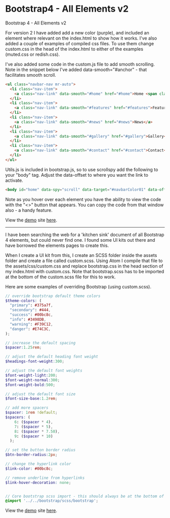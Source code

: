 # Bootstrap4 - All Elements v2

Bootstrap 4 - All Elements v2

For version 2 I have added add a new color (purple), and included an element where relevant on the index.html to show how it works.  I've also added a couple of examples of compiled css files.  To use them change custom.css in the head of the index.html to either of the examples (muted.css or redish.css).

I've also added some code in the custom.js file to add smooth scrolling. Note in the snippet below I've added data-smooth="#anchor" - that facilitates smooth scroll.

```html
<ul class="navbar-nav mr-auto">
  <li class="nav-item">
    <a class="nav-link" data-smooth="#home" href="#home">Home <span class="sr-only">(current)</span></a>
  </li>
  <li class="nav-item">
    <a class="nav-link" data-smooth="#features" href="#features">Features</a>
  </li>
  <li class="nav-item">
    <a class="nav-link" data-smooth="#news" href="#news">News</a>
  </li>
  <li class="nav-item">
    <a class="nav-link" data-smooth="#gallery" href="#gallery">Gallery</a>
  </li>
  <li class="nav-item">
    <a class="nav-link" data-smooth="#contact" href="#contact">Contact</a>
  </li>
</ul>
```

Utils.js is included in bootstrap.js, so to use scrollspy add the following to your "body" tag.  Adjust the data-offset to where you want the link to activate.

```html
<body id="home" data-spy="scroll" data-target="#navbarColor01" data-offset="90">
```

Note as you hover over each element you have the ability to view the code with the "<>" button that appears.  You can copy the code from that window also - a handy feature.

View the <a href="https://steveshead.github.io/bootstrap4-elements-v2/">demo</a> site <a href="https://steveshead.github.io/bootstrap4-elements-v2/">here</a>.

---------------------------------------------------------

I have been searching the web for a 'kitchen sink' document of all Bootstrap 4 elements, but could never find one.  I found some UI kits out there and have borrowed the elements pages to create this.

When I create a UI kit from this, I create an SCSS folder inside the assets folder and create a file called custom.scss.  Using Atom I compile that file to the assets/css/custom.css and replace bootstrap.css in the head section of my index.html with custom.css.  Note that bootstrap.scss has to be imported at the bottom of the custom.scss file for this to work.

Here are some examples of overriding Bootstrap (using custom.scss).

```scss
// override bootstrap default theme colors
$theme-colors: (
  "primary": #375a7f,
  "secondary": #444,
  "success": #00bc8c,
  "info": #3498DB,
  "warning": #F39C12,
  "danger": #E74C3C,
);

// increase the default spacing
$spacer:1.25rem;

// adjust the default heading font weight
$headings-font-weight:300;

// adjust the default font weights
$font-weight-light:200;
$font-weight-normal:300;
$font-weight-bold:500;

// adjust the default font size
$font-size-base:1.2rem;

// add more spacers
$spacer: 1rem !default;
$spacers: (
    6: ($spacer * 4),
    7: ($spacer * 5),
    8: ($spacer * 7.50),
    9: ($spacer * 10)
  );

// set the button border radius
$btn-border-radius:2px;

// change the hyperlink color
$link-color: #00bc8c;

// remove underline from hyperlinks
$link-hover-decoration: none;


// Core bootstrap scss import - this should always be at the bottom of the custom.scss file
@import '../../bootstrap/scss/bootstrap';
```

View the <a href="https://steveshead.github.io/bootstrap4-elements-v2/">demo</a> site <a href="https://steveshead.github.io/bootstrap4-elements-v2/">here</a>.
